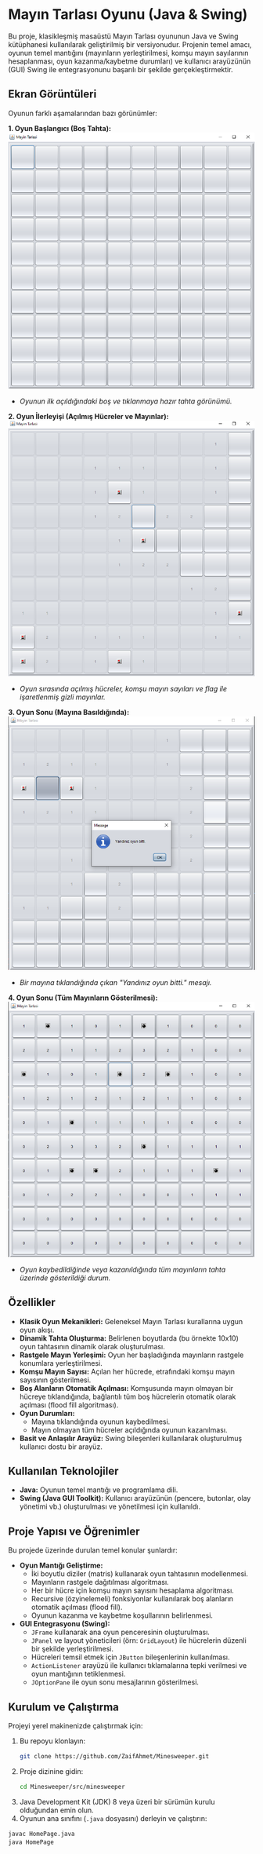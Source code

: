 # Mayın Tarlası Oyunu (Java & Swing)

Bu proje, klasikleşmiş masaüstü Mayın Tarlası oyununun Java ve Swing kütüphanesi kullanılarak geliştirilmiş bir versiyonudur. Projenin temel amacı, oyunun temel mantığını (mayınların yerleştirilmesi, komşu mayın sayılarının hesaplanması, oyun kazanma/kaybetme durumları) ve kullanıcı arayüzünün (GUI) Swing ile entegrasyonunu başarılı bir şekilde gerçekleştirmektir.

## Ekran Görüntüleri

Oyunun farklı aşamalarından bazı görünümler:

**1. Oyun Başlangıcı (Boş Tahta):**
![Oyun Başlangıcı](8db27404-200f-459f-9bd8-648098f805a1.png)
*   *Oyunun ilk açıldığındaki boş ve tıklanmaya hazır tahta görünümü.*

**2. Oyun İlerleyişi (Açılmış Hücreler ve Mayınlar):**
![Oyun İlerleyişi](3ff3ecc3-cec5-438e-b268-02fb4634c81a.png)
*   *Oyun sırasında açılmış hücreler, komşu mayın sayıları ve flag ile işaretlenmiş gizli mayınlar.*

**3. Oyun Sonu (Mayına Basıldığında):**
![Oyun Sonu - Kayıp](5b65d840-264a-41f2-ac7c-c9d33dfc341e.png)
*   *Bir mayına tıklandığında çıkan "Yandınız oyun bitti." mesajı.*

**4. Oyun Sonu (Tüm Mayınların Gösterilmesi):**
![Oyun Sonu - Tüm Mayınlar](537d22b2-698b-4118-bb68-798fb6e3fe4f.png)
*   *Oyun kaybedildiğinde veya kazanıldığında tüm mayınların tahta üzerinde gösterildiği durum.*

## Özellikler

*   **Klasik Oyun Mekanikleri:** Geleneksel Mayın Tarlası kurallarına uygun oyun akışı.
*   **Dinamik Tahta Oluşturma:** Belirlenen boyutlarda (bu örnekte 10x10) oyun tahtasının dinamik olarak oluşturulması.
*   **Rastgele Mayın Yerleşimi:** Oyun her başladığında mayınların rastgele konumlara yerleştirilmesi.
*   **Komşu Mayın Sayısı:** Açılan her hücrede, etrafındaki komşu mayın sayısının gösterilmesi.
*   **Boş Alanların Otomatik Açılması:** Komşusunda mayın olmayan bir hücreye tıklandığında, bağlantılı tüm boş hücrelerin otomatik olarak açılması (flood fill algoritması).
*   **Oyun Durumları:**
    *   Mayına tıklandığında oyunun kaybedilmesi.
    *   Mayın olmayan tüm hücreler açıldığında oyunun kazanılması.
*   **Basit ve Anlaşılır Arayüz:** Swing bileşenleri kullanılarak oluşturulmuş kullanıcı dostu bir arayüz.

## Kullanılan Teknolojiler

*   **Java:** Oyunun temel mantığı ve programlama dili.
*   **Swing (Java GUI Toolkit):** Kullanıcı arayüzünün (pencere, butonlar, olay yönetimi vb.) oluşturulması ve yönetilmesi için kullanıldı.

## Proje Yapısı ve Öğrenimler

Bu projede üzerinde durulan temel konular şunlardır:

*   **Oyun Mantığı Geliştirme:**
    *   İki boyutlu diziler (matris) kullanarak oyun tahtasının modellenmesi.
    *   Mayınların rastgele dağıtılması algoritması.
    *   Her bir hücre için komşu mayın sayısını hesaplama algoritması.
    *   Recursive (özyinelemeli) fonksiyonlar kullanılarak boş alanların otomatik açılması (flood fill).
    *   Oyunun kazanma ve kaybetme koşullarının belirlenmesi.
*   **GUI Entegrasyonu (Swing):**
    *   `JFrame` kullanarak ana oyun penceresinin oluşturulması.
    *   `JPanel` ve layout yöneticileri (örn: `GridLayout`) ile hücrelerin düzenli bir şekilde yerleştirilmesi.
    *   Hücreleri temsil etmek için `JButton` bileşenlerinin kullanılması.
    *   `ActionListener` arayüzü ile kullanıcı tıklamalarına tepki verilmesi ve oyun mantığının tetiklenmesi.
    *   `JOptionPane` ile oyun sonu mesajlarının gösterilmesi.

## Kurulum ve Çalıştırma

Projeyi yerel makinenizde çalıştırmak için:

1.  Bu repoyu klonlayın:
    ```bash
    git clone https://github.com/ZaifAhmet/Minesweeper.git
    ```
2.  Proje dizinine gidin:
    ```bash
    cd Minesweeper/src/minesweeper
    ```
3.  Java Development Kit (JDK) 8 veya üzeri bir sürümün kurulu olduğundan emin olun.
4.  Oyunun ana sınıfını (`.java` dosyasını) derleyin ve çalıştırın:
   ```bash
   javac HomePage.java
   java HomePage
   ```
    

